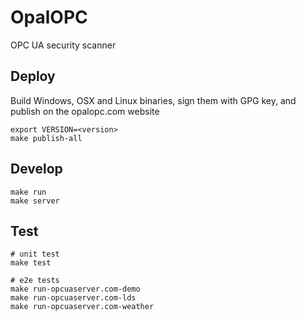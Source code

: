 # OpalOPC

OPC UA security scanner

## Deploy

Build Windows, OSX and Linux binaries, sign them with GPG key, and publish on the opalopc.com website

```
export VERSION=<version>
make publish-all
```

## Develop
```
make run
make server
```

## Test

```
# unit test
make test

# e2e tests
make run-opcuaserver.com-demo
make run-opcuaserver.com-lds
make run-opcuaserver.com-weather
```

